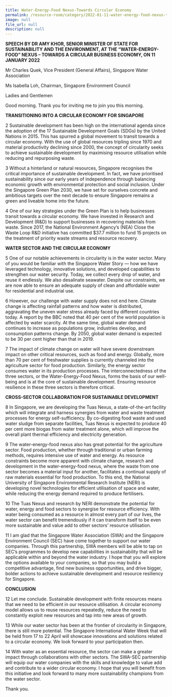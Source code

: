 ```yaml
---
title: Water-Energy-Food Nexus-Towards Circular Economy
permalink: /resource-room/category/2022-01-11-water-energy-food-nexus-towards-circular-economy
image: null
file_url: null
description: null
---
```

**SPEECH BY DR AMY KHOR, SENIOR MINISTER OF STATE FOR SUSTAINABILITY AND THE ENVIRONMENT, AT THE “WATER-ENERGY-FOOD” NEXUS – TOWARDS A CIRCULAR BUSINESS ECONOMY, ON 11 JANUARY 2022**

Mr Charles Quek, Vice President (General Affairs), Singapore Water Association

Ms Isabella Loh, Chairman, Singapore Environment Council

Ladies and Gentlemen

  Good morning. Thank you for inviting me to join you this morning.

**TRANSITIONING INTO A CIRCULAR ECONOMY FOR SINGAPORE**

2	Sustainable development has been high on the international agenda since the adoption of the 17 Sustainable Development Goals (SDGs) by the United Nations in 2015. This has spurred a global movement to transit towards a circular economy. With the use of global resources tripling since 1970 and material productivity declining since 2000, the concept of circularity seeks to achieve sustainable development by maximising resource utilisation while reducing and repurposing waste.

3	Without a hinterland or natural resources, Singapore recognises the critical importance of sustainable development. In fact, we have prioritised sustainability since our early years of independence through balancing economic growth with environmental protection and social inclusion. Under the Singapore Green Plan 2030, we have set for ourselves concrete and ambitious targets over the next decade to ensure Singapore remains a green and liveable home into the future. 

4	One of our key strategies under the Green Plan is to help businesses transit towards a circular economy. We have invested in Research and Development (R&D) to support businesses in recovering materials from waste. Since 2017, the National Environment Agency’s (NEA) Close the Waste Loop R&D initiative has committed $37.7 million to fund 15 projects on the treatment of priority waste streams and resource recovery.

**WATER SECTOR AND THE CIRCULAR ECONOMY**

5 	One of our notable achievements in circularity is in the water sector. Many of you would be familiar with the Singapore Water Story — how we have leveraged technology, innovative solutions, and developed capabilities to strengthen our water security. Today, we collect every drop of water, and reuse it endlessly. We also desalinate seawater. Despite our constraints, we are now able to ensure an adequate supply of clean and affordable water for residential and industrial use. 

6	However, our challenge with water supply does not end here. Climate change is affecting rainfall patterns and how water is distributed, aggravating the uneven water stress already faced by different countries today. A report by the BBC noted that 40 per cent of the world population is affected by water scarcity. At the same time, global water demand continues to increase as populations grow, industries develop, and consumption patterns change. By 2050, global water demand is expected to be 30 per cent higher than that in 2019. 

7	The impact of climate change on water will have severe downstream impact on other critical resources, such as food and energy. Globally, more than 70 per cent of freshwater supplies is currently channeled into the agriculture sector for food production. Similarly, the energy sector consumes water in its production processes. The interconnectedness of the three sectors, or the Water-Energy-Food Nexus, forms the basis of our well-being and is at the core of sustainable development. Ensuring resource resilience in these three sectors is therefore critical. 

**CROSS-SECTOR COLLABORATION FOR SUSTAINABLE DEVELOPMENT**

8	In Singapore, we are developing the Tuas Nexus, a state-of-the-art facility which will integrate and harness synergies from water and waste treatment processes for energy self-sufficiency. By co-digesting food waste and used water sludge from separate facilities, Tuas Nexus is expected to produce 40 per cent more biogas from water treatment alone, which will improve the overall plant thermal efficiency and electricity generation. 

9	The water-energy-food nexus also has great potential for the agriculture sector. Food production, whether through traditional or urban farming methods, requires intensive use of water and energy. As resource constraints become more apparent with climate change, research and development in the water-energy-food nexus, where the waste from one sector becomes a material input for another, facilitates a continual supply of raw materials essential for food production. To this end, the National University of Singapore Environmental Research Institute (NERI) is developing novel technologies for efficient utilisation of space and water, while reducing the energy demand required to produce fertilisers. 

10	The Tuas Nexus and research by NERI demonstrate the potential for water, energy and food sectors to synergise for resource efficiency. With water being consumed as a resource in almost every part of our lives, the water sector can benefit tremendously if it can transform itself to be even more sustainable and value add to other sectors’ resource utilisation. 

11	I am glad that the Singapore Water Association (SWA) and the Singapore Environment Council (SEC) have come together to support our water companies. Through this partnership, SWA members will be able to tap on SEC’s programmes to develop new capabilities in sustainability that will be applicable within and beyond the water industry. I hope that you will explore the options available to your companies, so that you may build a competitive advantage, find new business opportunities, and drive bigger, bolder actions to achieve sustainable development and resource resiliency for Singapore. 

**CONCLUSION**

12 	Let me conclude. Sustainable development with finite resources means that we need to be efficient in our resource utilisation. A circular economy model allows us to reuse resources repeatedly, reduce the need to constantly exploit new resources and tap into new areas of growth. 

13	While our water sector has been at the frontier of circularity in Singapore, there is still more potential. The Singapore International Water Week that will be held from 17 to 22 April will showcase innovations and solutions related to a circular economy. We look forward to your participation then. 

14	With water as an essential resource, the sector can make a greater impact through collaborations with other sectors. The SWA-SEC partnership will equip our water companies with the skills and knowledge to value add and contribute to a wider circular economy. I hope that you will benefit from this initiative and look forward to many more sustainability champions from the water sector.

Thank you. 


